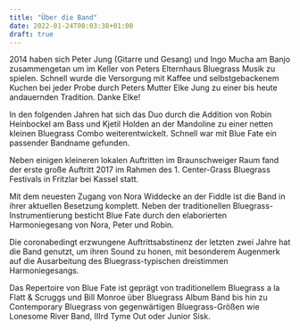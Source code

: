 ```yaml
---
title: "Über die Band"
date: 2022-01-24T00:03:38+01:00
draft: true
---
```


2014 haben sich Peter Jung (Gitarre und Gesang) und Ingo Mucha am Banjo zusammengetan um im Keller von Peters Elternhaus Bluegrass Musik zu spielen. Schnell wurde die Versorgung mit Kaffee und selbstgebackenem Kuchen bei jeder Probe durch Peters Mutter Elke Jung zu einer bis heute andauernden Tradition. Danke Elke!

In den folgenden Jahren hat sich das Duo durch die Addition von Robin Heinbockel am Bass und Kjetil Holden an der Mandoline zu einer netten kleinen Bluegrass Combo weiterentwickelt. Schnell war mit Blue Fate ein passender Bandname gefunden.

Neben einigen kleineren lokalen Auftritten im Braunschweiger Raum fand der erste große Auftritt 2017 im Rahmen des 1. Center-Grass Bluegrass Festivals in Fritzlar bei Kassel statt.

Mit dem neuesten Zugang von Nora Widdecke an der Fiddle ist die Band in ihrer aktuellen Besetzung komplett. Neben der traditionellen Bluegrass-Instrumentierung besticht Blue Fate durch den elaborierten Harmoniegesang von Nora, Peter und Robin.

Die coronabedingt erzwungene Auftrittsabstinenz der letzten zwei Jahre hat die Band genutzt, um ihren Sound zu honen, mit besonderem Augenmerk auf die Ausarbeitung des Bluegrass-typischen dreistimmen Harmoniegesangs.

Das Repertoire von Blue Fate ist geprägt von traditionellem Bluegrass a la Flatt & Scruggs und Bill Monroe über  Bluegrass Album Band bis hin zu Contemporary Bluegrass  von gegenwärtigen Bluegrass-Größen wie Lonesome River Band, IIIrd Tyme Out oder Junior Sisk.
